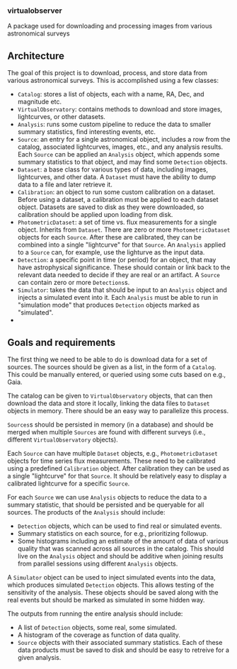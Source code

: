 ### virtualobserver

A package used for downloading and processing images from various astronomical surveys

## Architecture

The goal of this project is to download, process, and store data from various astronomical surveys.
This is accomplished using a few classes:

- `Catalog`: stores a list of objects, each with a name, RA, Dec, and magnitude etc.
- `VirtualObservatory`: contains methods to download and store images, lightcurves, or other datasets.
- `Analysis`: runs some custom pipeline to reduce the data to smaller summary statistics, find interesting events, etc.
- `Source`: an entry for a single astronomical object, includes a row from the catalog,
  associated lightcurves, images, etc., and any analysis results.
  Each `Source` can be applied an `Analysis` object, which appends some summary statistics to that object,
  and may find some `Detection` objects.
- `Dataset`: a base class for various types of data, including images, lightcurves, and other data.
  A `Dataset` must have the ability to dump data to a file and later retrieve it.
- `Calibration`: an object to run some custom calibration on a dataset.
  Before using a dataset, a calibration must be applied to each dataset object.
  Datasets are saved to disk as they were downloaded, so calibration should be applied upon loading from disk.
- `PhotometricDataset`: a set of time vs. flux measurements for a single object. Inherits from `Dataset`.
  There are zero or more `PhotometricDataset` objects for each `Source`.
  After these are calibrated, they can be combined into a single "lightcurve" for that `Source`.
  An `Analysis` applied to a `Source` can, for example, use the lighturve as the input data.
- `Detection`: a specific point in time (or period) for an object, that may have astrophysical significance.
  These should contain or link back to the relevant data needed to decide if they are real or an artifact.
  A `Source` can contain zero or more `Detections`s.
- `Simulator`: takes the data that should be input to an `Analysis` object and injects a simulated event into it.
  Each `Analysis` must be able to run in "simulation mode" that produces `Detection` objects marked as "simulated".
-

## Goals and requirements

The first thing we need to be able to do is download data for a set of sources.
The sources should be given as a list, in the form of a `Catalog`.
This could be manually entered, or queried using some cuts based on e.g., Gaia.

The catalog can be given to `VirtualObservatory` objects,
that can then download the data and store it locally,
linking the data files to `Dataset` objects in memory.
There should be an easy way to parallelize this process.

`Sources`s should be persisted in memory (in a database)
and should be merged when multiple `Sources` are found
with different surveys (i.e., different `VirtualObservatory` objects).

Each `Source` can have multiple `Dataset` objects,
e.g., `PhotometricDataset` objects for time series flux measurements.
These need to be calibrated using a predefined `Calibration` object.
After calibration they can be used as a single "lightcurve" for that `Source`.
It should be relatively easy to display a calibrated lightcurve for a specific `Source`.

For each `Source` we can use `Analysis` objects to reduce the data to a summary statistic,
that should be persisted and be queryable for all sources.
The products of the `Analysis` should include:

- `Detection` objects, which can be used to find real or simulated events.
- Summary statistics on each source, for e.g., prioritizing followup.
- Some histograms including an estimate of the amount of data of various quality
  that was scanned across all sources in the catalog.
  This should live on the `Analysis` object and should be
  additive when joining results from parallel sessions using
  different `Analysis` objects.

A `Simulator` object can be used to inject simulated events into the data,
which produces simulated `Detection` objects. This allows testing of the
sensitivity of the analysis. These objects should be saved along with the
real events but should be marked as simulated in some hidden way.

The outputs from running the entire analysis should include:

- A list of `Detection` objects, some real, some simulated.
- A histogram of the coverage as function of data quality.
- `Source` objects with their associated summary statistics.
  Each of these data products must be saved to disk and should be
  easy to retreive for a given analysis.

